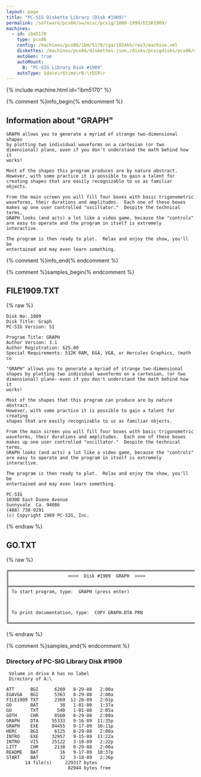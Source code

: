 ```yaml
---
layout: page
title: "PC-SIG Diskette Library (Disk #1909)"
permalink: /software/pcx86/sw/misc/pcsig/1000-1999/DISK1909/
machines:
  - id: ibm5170
    type: pcx86
    config: /machines/pcx86/ibm/5170/cga/1024kb/rev3/machine.xml
    diskettes: /machines/pcx86/diskettes.json,/disks/pcsigdisks/pcx86/diskettes.json
    autoGen: true
    autoMount:
      B: "PC-SIG Library Disk #1909"
    autoType: $date\r$time\rB:\rDIR\r
---
```


{% include machine.html id="ibm5170" %}

{% comment %}info_begin{% endcomment %}

## Information about "GRAPH"

    GRAPH allows you to generate a myriad of strange two-dimensional shapes
    by plotting two individual waveforms on a cartesian (or two
    dimensional) plane, even if you don't understand the math behind how it
    works!
    
    Most of the shapes this program produces are by nature abstract.
    However, with some practice it is possible to gain a talent for
    creating shapes that are easily recognizable to us as familiar objects.
    
    From the main screen you will fill four boxes with basic trigonometric
    waveforms, their durations and amplitudes.  Each one of these boxes
    makes up one user controlled "oscillator."  Despite the technical
    terms,
    GRAPH looks (and acts) a lot like a video game, because the "controls"
    are easy to operate and the program in itself is extremely interactive.
    
    The program is then ready to plot.  Relax and enjoy the show, you'll be
    entertained and may even learn something.
{% comment %}info_end{% endcomment %}

{% comment %}samples_begin{% endcomment %}

## FILE1909.TXT

{% raw %}
```
Disk No: 1909                                                           
Disk Title: Graph                                                       
PC-SIG Version: S1                                                      
                                                                        
Program Title: GRAPH                                                    
Author Version: 3.1                                                     
Author Registration: $25.00                                             
Special Requirements: 512K RAM, EGA, VGA, or Hercules Graphics, (math co
                                                                        
"GRAPH" allows you to generate a myriad of strange two-dimensional      
shapes by plotting two individual waveforms on a cartesian, (or two     
dimensional) plane--even if you don't understand the math behind how it 
works!                                                                  
                                                                        
Most of the shapes that this program can produce are by nature abstract.
However, with some practice it is possible to gain a talent for creating
shapes that are easily recognizable to us as familiar objects.          
                                                                        
From the main screen you will fill four boxes with basic trigonometric  
waveforms, their durations and amplitudes.  Each one of these boxes     
makes up one user controlled "oscillator."  Despite the technical terms,
GRAPH looks (and acts) a lot like a video game, because the "controls"  
are easy to operate and the program in itself is extremely interactive. 
                                                                        
The program is then ready to plot.  Relax and enjoy the show, you'll be 
entertained and may even learn something.                               
                                                                        
PC-SIG                                                                  
1030D East Duane Avenue                                                 
Sunnyvale  Ca. 94086                                                    
(408) 730-9291                                                          
(c) Copyright 1989 PC-SIG, Inc.                                         
```
{% endraw %}

## GO.TXT

{% raw %}
```
╔═════════════════════════════════════════════════════════════════════════╗
║                      <<<<  Disk #1909  GRAPH  >>>>                      ║
╠═════════════════════════════════════════════════════════════════════════╣
║ To start program, type:  GRAPH (press enter)                            ║
║                                                                         ║
║ To print documentation, type:  COPY GRAPH.DTA PRN                       ║
╚═════════════════════════════════════════════════════════════════════════╝
```
{% endraw %}

{% comment %}samples_end{% endcomment %}

### Directory of PC-SIG Library Disk #1909

     Volume in drive A has no label
     Directory of A:\

    ATT      BGI      6269   8-29-88   2:00a
    EGAVGA   BGI      5363   8-29-88   2:00a
    FILE1909 TXT      2369  12-28-89   2:01p
    GO       BAT        38   1-01-80   1:37a
    GO       TXT       540   1-01-80   2:05a
    GOTH     CHR      8560   8-29-88   2:00a
    GRAPH    DTA     55333   9-16-89  11:35p
    GRAPH    EXE     84455   9-17-89  10:11p
    HERC     BGI      6125   8-29-88   2:00a
    INTRO    EXE     32957   9-15-89  11:22a
    INTRO    VIS     25122   3-18-89   2:22p
    LITT     CHR      2138   8-29-88   2:00a
    README   BAT        16   9-17-89  10:37p
    START    BAT        32   3-18-89   2:36p
           14 file(s)     229317 bytes
                           82944 bytes free
